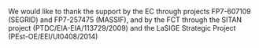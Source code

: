 We would like to thank the support by the EC through projects FP7-607109 (SEGRID) and FP7-257475 (MASSIF), and by the FCT through the SITAN project (PTDC/EIA-EIA/113729/2009) and the LaSIGE Strategic Project (PEst-OE/EEI/UI0408/2014)
